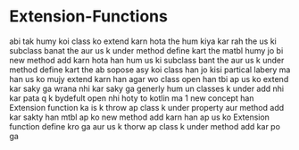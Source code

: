 # Extension-Functions
abi tak humy koi class ko extend karn hota the hum kiya kar rah the us ki subclass banat the aur us k under method define kart the matbl humy jo bi new method add karn hota han hum us ki subclass bant the  aur us k under method define kart the ab sopose asy koi class han jo kisi partical labery ma han us ko mujy extend karn han agar wo class open han tbi ap us ko extend kar saky ga wrana nhi kar saky ga generly hum un classes k under add nhi kar pata q k bydefult open nhi hoty to kotlin ma 1 new concept han Extension function ka  is k throw ap class k under property aur method add kar sakty han mtbl ap ko new method add karn han ap us ko Extension function define kro ga aur us k thorw ap class k under method add kar po ga
